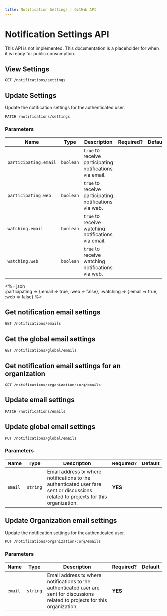 ```yaml
---
title: Notification Settings | GitHub API
---
```


# Notification Settings API

This API is not implemented.  This documentation is a placeholder for when it
is ready for public consumption.

## View Settings

    GET /notifications/settings

## Update Settings

Update the notification settings for the authenticated user.

    PATCH /notifications/settings

### Parameters

Name | Type | Description | Required? | Default
----|------|--------------|-----------|---------
`participating.email`|`boolean` | `true` to receive participating notifications via email.| |
`participating.web`|`boolean` | `true` to receive participating notifications via web.| |
`watching.email`|`boolean` | `true` to receive watching notifications via email.| |
`watching.web`|`boolean` | `true` to receive watching notifications via web.| |


<%= json \
  :participating => {:email => true, :web => false},
  :watching => {:email => true, :web => false} %>

## Get notification email settings

    GET /notifications/emails

## Get the global email settings

    GET /notifications/global/emails

## Get notification email settings for an organization

    GET /notifications/organization/:org/emails

## Update email settings

    PATCH /notifications/emails

## Update global email settings

    PUT /notifications/global/emails

### Parameters

Name | Type | Description | Required? | Default
----|------|--------------|-----------|---------
`email`|`string` | Email address to where notifications to the authenticated user fare sent or discussions related to projects for this organization.|**YES**|


## Update Organization email settings

Update the notification settings for the authenticated user.

    PUT /notifications/organization/:org/emails

### Parameters

Name | Type | Description | Required? | Default
----|------|--------------|-----------|---------
`email`|`string` | Email address to where notifications to the authenticated user are sent for discussions related to projects for this organization.|**YES**|


